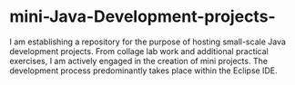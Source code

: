 # mini-Java-Development-projects-
I am establishing a repository for the purpose of hosting small-scale Java development projects. From collage lab work and additional practical exercises, I am actively engaged in the creation of mini projects. The development process predominantly takes place within the Eclipse IDE.
